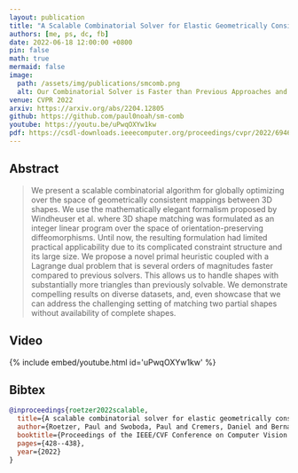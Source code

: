 ```yaml
---
layout: publication
title: "A Scalable Combinatorial Solver for Elastic Geometrically Consistent 3D Shape Matching"
authors: [me, ps, dc, fb]
date: 2022-06-18 12:00:00 +0800
pin: false
math: true
mermaid: false
image:
  path: /assets/img/publications/smcomb.png
  alt: Our Combinatorial Solver is Faster than Previous Approaches and is Applicable to Partial Shapes
venue: CVPR 2022
arxiv: https://arxiv.org/abs/2204.12805
github: https://github.com/paul0noah/sm-comb
youtube: https://youtu.be/uPwqOXYw1kw
pdf: https://csdl-downloads.ieeecomputer.org/proceedings/cvpr/2022/6946/00/694600a428.pdf?Expires=1688627315&Policy=eyJTdGF0ZW1lbnQiOlt7IlJlc291cmNlIjoiaHR0cHM6Ly9jc2RsLWRvd25sb2Fkcy5pZWVlY29tcHV0ZXIub3JnL3Byb2NlZWRpbmdzL2N2cHIvMjAyMi82OTQ2LzAwLzY5NDYwMGE0MjgucGRmIiwiQ29uZGl0aW9uIjp7IkRhdGVMZXNzVGhhbiI6eyJBV1M6RXBvY2hUaW1lIjoxNjg4NjI3MzE1fX19XX0_&Signature=WvWURJOZUFSYzvW5O-dXrZZkc8vyDNL9erU~5oBSNoAs4FIS~t4VzkuUuvzLBW2yDw0yXRNMeUTSBECK6qLBhmYI45LyRuHcYoSZ-Z-0xhcXuAti-12CVd9iqDWhxiDb6hFpkjgIEv02l1WqIgXkZuTmkT52p0S79OjHct5yZewYHp6jOaQ6-bVUgNet8PtEvB28QOAJLzGdWg4UbRBtEz3AbaWXwnDRiNNq~4CuVqrzUlZ37xyfvyy9FOZ9k86b3H3vWVJG9udTE-wxLDtkXqxtZUYDyPGOwzKAG2cu05VnzD0d5S772Od9eJgXADw4c1hGpA-Dsk2Q1QenfWzaxw__&Key-Pair-Id=K12PMWTCQBDMDT
---
```


## Abstract

> We present a scalable combinatorial algorithm for globally optimizing over the space of geometrically consistent mappings between 3D shapes. We use the mathematically elegant formalism proposed by Windheuser et al. where 3D shape matching was formulated as an integer linear program over the space of orientation-preserving diffeomorphisms. Until now, the resulting formulation had limited practical applicability due to its complicated constraint structure and its large size. We propose a novel primal heuristic coupled with a Lagrange dual problem that is several orders of magnitudes faster compared to previous solvers. This allows us to handle shapes with substantially more triangles than previously solvable. We demonstrate compelling results on diverse datasets, and, even showcase that we can address the challenging setting of matching two partial shapes without availability of complete shapes.

## Video

{% include embed/youtube.html id='uPwqOXYw1kw' %}

## Bibtex
```bibtex
@inproceedings{roetzer2022scalable,
  title={A scalable combinatorial solver for elastic geometrically consistent 3d shape matching},
  author={Roetzer, Paul and Swoboda, Paul and Cremers, Daniel and Bernard, Florian},
  booktitle={Proceedings of the IEEE/CVF Conference on Computer Vision and Pattern Recognition},
  pages={428--438},
  year={2022}
}
```
